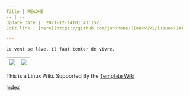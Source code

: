 ```yaml
---
Title | README
-- | --
Update Date | `2021-12-14T01:41:15Z`
Edit link | [here](https://github.com/junxnone/linuxwiki/issues/28)

---
```

`Le vent se lève, ‌‍‍‌‍​‌‌‍​‍‌‌‌‌​‌‌‍‍‍​‌‍‍‍‍​‌‍‍‍‍​‌‍‍‌‍​‌‌‍​‍‍‌‌‌​‌‌‍‍‍​‌‌‌‍‍​‌‍‍‍‍​‌‍‍‌‍​‌‌‍​‌‌‌‌‍​‌‌‍‌​‍‌‌‌‌​‍‍‍‍‍​‍‍‍​‍‌​‌​‌‌‌​‌‌‌‌​‌‌‍il faut tenter de vivre.`

[![](https://img.shields.io/badge/%2B-Create%20New%20Item-brightgreen)](https://github.com/junxnone/linuxwiki/issues/new) | [![](https://img.shields.io/badge/%2B-Edit%20Sidebar%20-brightgreen)](https://github.com/junxnone/linuxwiki/issues/1)
-- | --

This is a Linux Wiki.  Supported By the [Template Wiki](https://junxnone.github.io/twiki/#/)


[Index](_sidebar.md ':include')
